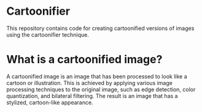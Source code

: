 # Cartoonifier
This repository contains code for creating cartoonified versions of images using the cartoonifier technique.

# What is a cartoonified image?
A cartoonified image is an image that has been processed to look like a cartoon or illustration. This is achieved by applying various image processing techniques to the original image, such as edge detection, color quantization, and bilateral filtering. The result is an image that has a stylized, cartoon-like appearance.
